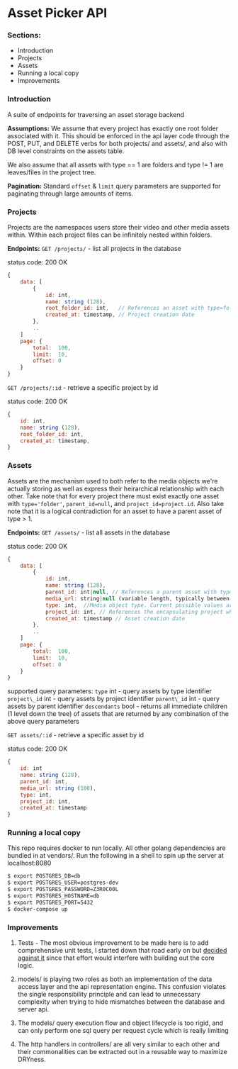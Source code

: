 Asset Picker API
====================
### Sections:
- Introduction
- Projects
- Assets
- Running a local copy
- Improvements

### Introduction
A suite of endpoints for traversing an asset storage backend

__Assumptions:__
We assume that every project has exactly one root folder associated with it. This should be enforced in the api layer code through the POST, PUT, and DELETE verbs for both projects/ and assets/, and also with DB level constraints on the assets table.

We also assume that all assets with type == 1 are folders and type != 1 are leaves/files in the project tree.

__Pagination:__
Standard `offset` & `limit`  query parameters are supported for paginating through large amounts of items.

### Projects

Projects are the namespaces users store their video and other media assets within. Within each project files can be infinitely nested within folders.

__Endpoints:__
`GET /projects/` - list all projects in the database

status code: 200 OK
```javascript
{
    data: [
        {
            id: int,
            name: string (128),
            root_folder_id: int,   // References an asset with type=folder, parent_id=NULL and project_id = project.id. Null parent invariant is enforced on PUT and POST
            created_at: timestamp, // Project creation date
        },
        ..
    ]
    page: {
        total:  100,
        limit:  10,
        offset: 0
    }
}
```


`GET /projects/:id` - retrieve a specific project by id

status code: 200 OK
```javascript
{
    id: int,
    name: string (128),
    root_folder_id: int,
    created_at: timestamp,
}
```

### Assets

Assets are the mechanism used to both refer to the media objects we're actually storing as well as express their heirarchical relationship with each other. Take note that for every project there must exist exactly one asset with `type='folder'`, `parent_id=null`, and `project_id=project.id`. Also take note that it is a logical contradiction for an asset to have a parent asset of type > 1.

__Endpoints:__
`GET /assets/` - list all assets in the database

status code: 200 OK
```javascript
{
    data: [
        {
            id: int,
            name: string (128),
            parent_id: int|null, // References a parent asset with type=folder. Nullable only for type=folder objects
            media_url: string|null (variable length, typically between 84 - 100 characters),  // physical location of the  media object associated with this asset. format is a http url of type "http://<env>.domain.com/asset_sha256_hash". possible values of env are dev, qa-<cluster_id> and cdn
            type: int,  //Media object type. Current possible values are int(1) for folders and (2) for video files
            project_id: int, // References the encapsulating project which this asset belongs to. there must exist exactly one asset of type=folder and parent_id=null for every project in the database
            created_at: timestamp // Asset creation date
        },
        ..
    ]
    page: {
        total:  100,
        limit:  10,
        offset: 0
    }
}
```

supported query parameters:
`type`        int - query assets by type identifier
`project\_id` int - query assets by project identifier
`parent\_id`  int - query assets by parent identifier
`descendants` bool - returns all immediate children (1 level down the tree) of assets that are returned by
                  any combination of the above query parameters

`GET assets/:id` - retrieve a specific asset by id

status code: 200 OK
```javascript
{
    id: int
    name: string (128),
    parent_id: int,
    media_url: string (100),
    type: int,
    project_id: int,
    created_at: timestamp
}
```

### Running a local copy

This repo requires docker to run locally. All other golang dependencies are bundled in at vendors/.
Run the following in a shell to spin up the server at localhost:8080
```bash
$ export POSTGRES_DB=db
$ export POSTGRES_USER=postgres-dev
$ export POSTGRES_PASSWORD=Z3R0C00L
$ export POSTGRES_HOSTNAME=db
$ export POSTGRES_PORT=5432
$ docker-compose up
```

###  Improvements

1. Tests - The most obvious improvement to be made here is to add comprehensive unit tests, I started down that road early on but [decided against it](https://github.com/philangist/assets-rest-api/commit/bfea26ffcbc01ec71574a02821b0f90aa07e78ac#diff-b84c7556427bbbc195ca3c5d3bd5bee3) since that effort would interfere with building out the core logic.

2. models/ is playing two roles as both an implementation of the data access layer and the api representation engine. This confusion violates the single responsibility principle and can lead to unnecessary complexity when trying to hide mismatches between the database and server api.

3. The models/ query execution flow and object lifecycle is too rigid, and can only perform one sql query per request cycle which is really limiting

4. The http handlers in controllers/ are all very similar to each other and their commonalities can be extracted out in a reusable way to maximize DRYness.
